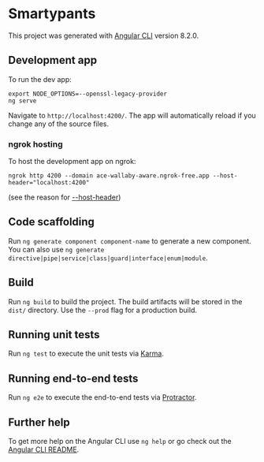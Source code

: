 # Smartypants

This project was generated with [Angular CLI](https://github.com/angular/angular-cli) version 8.2.0.

## Development app

To run the dev app:

```
export NODE_OPTIONS=--openssl-legacy-provider
ng serve
```

Navigate to `http://localhost:4200/`. The app will automatically reload if you change any of the source files.

### ngrok hosting
To host the development app on ngrok:

```
ngrok http 4200 --domain ace-wallaby-aware.ngrok-free.app --host-header="localhost:4200"
```

(see the reason for [--host-header](https://stackoverflow.com/questions/45425721/invalid-host-header-when-ngrok-tries-to-connect-to-react-dev-server))

## Code scaffolding

Run `ng generate component component-name` to generate a new component. You can also use `ng generate directive|pipe|service|class|guard|interface|enum|module`.

## Build

Run `ng build` to build the project. The build artifacts will be stored in the `dist/` directory. Use the `--prod` flag for a production build.

## Running unit tests

Run `ng test` to execute the unit tests via [Karma](https://karma-runner.github.io).

## Running end-to-end tests

Run `ng e2e` to execute the end-to-end tests via [Protractor](http://www.protractortest.org/).

## Further help

To get more help on the Angular CLI use `ng help` or go check out the [Angular CLI README](https://github.com/angular/angular-cli/blob/master/README.md).
